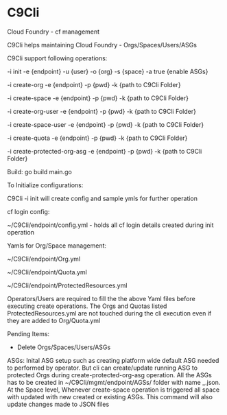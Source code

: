 # C9Cli
Cloud Foundry - cf management

C9Cli helps maintaining  Cloud Foundry - Orgs/Spaces/Users/ASGs

C9Cli support following operations: 

-i init -e {endpoint} -u {user} -o {org} -s {space} -a true {enable ASGs} 
  
-i create-org -e {endpoint} -p {pwd} -k {path to C9Cli Folder}

-i create-space -e {endpoint} -p {pwd} -k {path to C9Cli Folder}

-i create-org-user -e {endpoint} -p {pwd} -k {path to C9Cli Folder}

-i create-space-user -e {endpoint} -p {pwd} -k {path to C9Cli Folder}

-i create-quota -e {endpoint} -p {pwd} -k {path to C9Cli Folder}

-i create-protected-org-asg -e {endpoint} -p {pwd} -k {path to C9Cli Folder}


Build: go build main.go

To Initialize configurations: 

C9Cli -i init will create config and sample ymls for further operation
  
  cf login config:

~/C9Cli/endpoint/config.yml - holds all cf login details created during init operation
  
  Yamls for Org/Space management:

~/C9Cli/endpoint/Org.yml

~/C9Cli/endpoint/Quota.yml

~/C9Cli/endpoint/ProtectedResources.yml
  
Operators/Users are required to fill the the above Yaml files before executing create operations. The Orgs and Quotas listed ProtectedResources.yml are not touched during the  cli execution even if they are added to Org/Quota.yml
    
Pending Items:

- Delete Orgs/Spaces/Users/ASGs

ASGs:
Inital ASG setup such as creating platform wide default ASG needed to performed by operator. But cli can create/update running ASG to protected Orgs during create-protected-org-asg operation. All the ASGs has to be created in ~/C9Cli/mgmt/endpoint/AGSs/ folder with name <org>_<space>.json. At the Space level, Whenever create-space operation is triggered all space with updated with new created or existing ASGs. This command will also update changes made to JSON files

